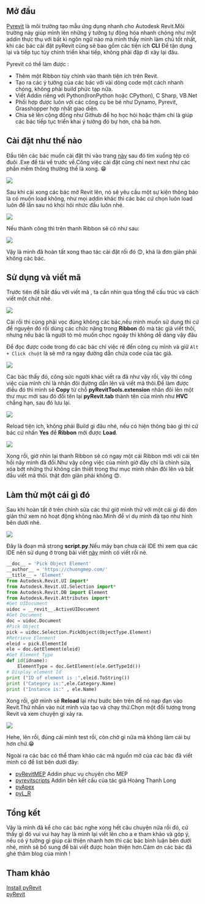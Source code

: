 
## Mở đầu 

[Pyrevit](https://pyrevitlabs.notion.site/pyrevitlabs/pyRevit-bd907d6292ed4ce997c46e84b6ef67a0) là môi trường tạo mẫu ứng dụng nhanh cho Autodesk Revit.Môi trường này giúp mình lên những ý tưởng tự động hóa nhanh chóng như một addin thực thụ với bất kì ngôn ngữ nào mà mình thấy mình làm chủ tốt nhất, khi các bác cài đặt pyRevit cũng sẽ bao gồm các tiện ích **CLI** Để tận dụng lại và tiếp tục tùy chỉnh triển khai tiếp, không phải đập đi xây lại đâu.

Pyrevit có thể làm được :

- Thêm một Ribbon tùy chỉnh vào thanh tiện ích trên Revit.
- Tạo ra các ý tưởng của các bác với vài dòng code một cách nhanh chóng, không phải build phức tạp nữa.
- Viết Addin riêng với Python(IronPython hoặc CPython), C Sharp, VB.Net
- Phối hợp được luôn với các công cụ be bé như Dynamo, Pyrevit, Grasshopper hợp nhất giao diện.
- Chia sẻ lên cộng đồng như Github để họ học hỏi hoặc thậm chí là giúp các bác tiếp tục triển khai ý tưởng đó bự hơn, chà bá hơn.

## Cài đặt như thế nào 

Đầu tiên các bác muốn cài đặt thì vào trang <a href="https://github.com/eirannejad/pyRevit/releases" target="_blank">này</a> sau đó tìm xuống tệp có  đuôi .Exe để tải về trước về.Công việc cài đặt cũng chỉ next next như các phần mềm thông thường thế là xong. 😁 

![](pic/pyrevit-install.png)



Sau khi cài xong các bác mở Revit lên, nó sẽ yêu cầu một sự kiện thông báo là có muốn load không, như mọi addin khác thì các bác cứ chọn luôn load luôn để lần sau nó khỏi hỏi nhức đầu luôn nhé.

![](https://www.notion.so/image/https%3A%2F%2Fs3-us-west-2.amazonaws.com%2Fsecure.notion-static.com%2Ffe8ed854-a0cc-48a7-b8b8-9ec060e84d26%2F2018-06-28_16_56_45-Window.png?table=block&id=cb879840-10dd-40a1-959c-d16c7619b2b0&width=1060&cache=v2)

Nếu thành công thì trên thanh Ribbon sẽ có như sau:

![](pic/pyrevit-ribbon.png)

Vậy là mình đã hoàn tất xong thao tác cài đặt rối đó 😊, khá là đơn giản phải không các bác.

## Sử dụng và viết mã

Trước tiên để bắt đầu với viết mã , ta cần nhìn qua tổng thể cấu trúc và cách viết một chút nhé.

![](pic/pyrevit-1-copy.png)

Cài rồi thì cũng phải vọc đúng không các bác,nếu mình muốn sử dụng thì cứ để nguyên đó rồi dùng các chức năng trong **Ribbon** đó mà tác giả viết thôi, nhưng nếu bác là người tò mò muốn chọc ngoáy thì không dễ dàng vậy đâu

Để đọc được code trong đó các bác chỉ việc rê đến công cụ mình và giữ `Alt + Click chuột` là sẽ mở ra ngay đường dẫn chứa code của tác giả.

![](pic/pyrevit-scripts.png)

Các bác thấy đó, công sức người khác viết ra đã như vậy rồi, vậy thì công việc của mình chỉ là nhân đôi đường dẫn lên và viết mã thôi.Để làm được điều đó thì mình sẽ **Copy** từ chỗ **pyRevitTools.extension** nhân đôi lên một thư mục mới sau đó đổi tên lại **pyRevit.tab** thành tên của mình như **HVC** chẳng hạn, sau đó lưu lại.

![](pic/pyrevit-copy.png)

Reload tiện ích, không phải Build gì đâu nhé, nếu có hiện thông báo gì thì cứ bác cứ nhấn **Yes** để **Ribbon** mới được **Load**.

![](pic/pyrevit-reload.png)

Xong rồi, giờ nhìn lại thanh Ribbon sẽ có ngay một cái Ribbon mới với cái tên hồi nãy mình đã đổi.Như vậy công việc của mình giờ đây chỉ là chỉnh sửa, xóa bớt những thứ không cần thiết trong thư mục mình nhân đôi lên và bắt đầu viết mã thôi. thật đơn giản phải không 😍.

## Làm thử một cái gì đó

Sau khi hoàn tất ở trên chỉnh sửa các thứ giờ mình thử với một cái gì đó đơn giản thử xem nó hoạt động không nào.Mình để ví dụ mình đã tạo như hình bên dưới nhé.

![](pic/pyrevit-start.png)

Đây là đoạn mã strong **script.py**.Nếu máy bạn chưa cài IDE thì xem qua các IDE nên sử dụng ở trong bài viết [này](https://chuongmep.com/Autocomplete-stubs-for-common-IronPython-NET-libraries/) mình có viết rồi nè.

```py
__doc__ = 'Pick Object Element'
__author__ = 'https://chuongmep.com/'
__title__ = 'Element'
from Autodesk.Revit.UI import*
from Autodesk.Revit.UI.Selection import*
from Autodesk.Revit.DB import Element
from Autodesk.Revit.Attributes import*
#Get UIDocument
uidoc = __revit__.ActiveUIDocument
#Get Document 
doc = uidoc.Document
#Pick Object 
pick = uidoc.Selection.PickObject(ObjectType.Element)
#Retrieve Elenment
eleid = pick.ElementId
ele = doc.GetElement(eleid)
#Get Element Type
def id(idname):
    ElementType = doc.GetElement(ele.GetTypeId()) 
# Display element Id 
print ("ID of element is :",eleid.ToString()) 
print ("Category is:",ele.Category.Name)
print ("Instance is:" , ele.Name)
```

Xong rồi, giờ mình sẽ **Reload** lại như bước bên trên để nó nạp đạn vào Revit.Thử nhấn vào nút mình vừa tạo và chạy thử.Chọn một đối tượng trong Revit và xem chuyện gì xảy ra.

![](pic/pyrevit-result.png)

Hehe, lên rồi, đúng cái mình test rồi, còn chờ gì nữa mà không làm cái bự hơn chứ.😁

Ngoài ra các bác có thể tham khảo các mã nguồn mở của các bác đã viết mình có để list bên dưới đây:
- <a href="https://github.com/CyrilWaechter/pyRevitMEP" target="_blank">pyRevitMEP</a>   Addin phục vụ chuyên cho MEP
- <a href="https://github.com/htlcnn/pyrevitscripts" target="_blank">pyrevitscripts</a>   Addin bên kết cấu của tác giả Hoàng Thanh Long
- <a href="https://github.com/apex-project/pyApex" target="_blank">pyApex</a>  
- <a href="https://github.com/antonbondarchuk/pyL_R/tree/master/pyL_R.tab" target="_blank">pyL_R</a> 

## Tổng kết

Vậy là mình đã kể cho các bác nghe xong hết câu chuyện nữa rồi đó, cứ thấy gì đó vui vui hay hay là mình lại viết lên cho a e tham khảo và góp ý, nếu có ý tưởng gì giúp cải thiện nhanh hơn thì các bác bình luận bên dưới nhé, mình sẽ bổ sung để bài viết được hoàn thiện hơn.Cám ơn các bác đã ghé thăm blog của mình !

## Tham khảo

<a href="https://www.notion.so/Install-pyRevit-98ca4359920a42c3af5c12a7c99a196d" target="_blank">Install pyRevit</a>  
<a href="https://www.notion.so/pyRevit-bd907d6292ed4ce997c46e84b6ef67a0" target="_blank">pyRevit</a>
